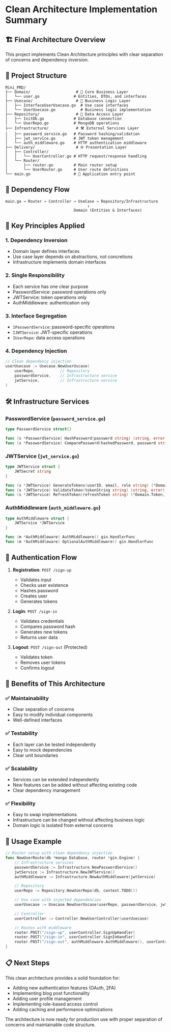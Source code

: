 # Clean Architecture Implementation Summary

## 🏗️ **Final Architecture Overview**

This project implements Clean Architecture principles with clear separation of concerns and dependency inversion.

## 📁 **Project Structure**

```
Mini_PRD/
├── Domain/                    # 🎯 Core Business Layer
│   └── user.go               # Entities, DTOs, and interfaces
├── Usecase/                   # 🔄 Business Logic Layer
│   ├── InterfaceUserUsecase.go  # Use case interfaces
│   └── UserUsecase.go           # Business logic implementation
├── Repository/                # 💾 Data Access Layer
│   ├── InitDb.go             # Database connection
│   └── UserRepo.go           # MongoDB operations
├── Infrastructure/            # 🛠️ External Services Layer
│   ├── password_service.go   # Password hashing/validation
│   ├── jwt_service.go        # JWT token management
│   └── auth_middleware.go    # HTTP authentication middleware
├── Delivery/                  # 🌐 Presentation Layer
│   ├── Controller/
│   │   └── UserController.go # HTTP request/response handling
│   └── Router/
│       ├── router.go         # Main router setup
│       └── UserRouter.go     # User route definitions
└── main.go                   # 🚀 Application entry point
```

## 🔄 **Dependency Flow**

```
main.go → Router → Controller → UseCase → Repository/Infrastructure
                                    ↓
                              Domain (Entities & Interfaces)
```

## 🎯 **Key Principles Applied**

### 1. **Dependency Inversion**

- Domain layer defines interfaces
- Use case layer depends on abstractions, not concretions
- Infrastructure implements domain interfaces

### 2. **Single Responsibility**

- Each service has one clear purpose
- PasswordService: password operations only
- JWTService: token operations only
- AuthMiddleware: authentication only

### 3. **Interface Segregation**

- `IPasswordService`: password-specific operations
- `IJWTService`: JWT-specific operations
- `IUserRepo`: data access operations

### 4. **Dependency Injection**

```go
// Clean dependency injection
userUsecase := Usecase.NewUserUscase(
    userRepo,           // Repository
    passwordService,    // Infrastructure service
    jwtService,         // Infrastructure service
)
```

## 🛠️ **Infrastructure Services**

### PasswordService (`password_service.go`)

```go
type PasswordService struct{}

func (s *PasswordService) HashPassword(password string) (string, error)
func (s *PasswordService) ComparePassword(hashedPassword, password string) error
```

### JWTService (`jwt_service.go`)

```go
type JWTService struct {
    JWTSecret string
}

func (s *JWTService) GenerateTokens(userID, email, role string) (*Domain.Token, error)
func (s *JWTService) ValidateToken(tokenString string) (string, error)
func (s *JWTService) RefreshToken(refreshToken string) (*Domain.Token, error)
```

### AuthMiddleware (`auth_middleware.go`)

```go
type AuthMiddleware struct {
    JWTService *JWTService
}

func (m *AuthMiddleware) AuthMiddleware() gin.HandlerFunc
func (m *AuthMiddleware) OptionalAuthMiddleware() gin.HandlerFunc
```

## 🔐 **Authentication Flow**

1. **Registration**: `POST /sign-up`

   - Validates input
   - Checks user existence
   - Hashes password
   - Creates user
   - Generates tokens

2. **Login**: `POST /sign-in`

   - Validates credentials
   - Compares password hash
   - Generates new tokens
   - Returns user data

3. **Logout**: `POST /sign-out` (Protected)
   - Validates token
   - Removes user tokens
   - Confirms logout

## 🎨 **Benefits of This Architecture**

### ✅ **Maintainability**

- Clear separation of concerns
- Easy to modify individual components
- Well-defined interfaces

### ✅ **Testability**

- Each layer can be tested independently
- Easy to mock dependencies
- Clear unit boundaries

### ✅ **Scalability**

- Services can be extended independently
- New features can be added without affecting existing code
- Clear dependency management

### ✅ **Flexibility**

- Easy to swap implementations
- Infrastructure can be changed without affecting business logic
- Domain logic is isolated from external concerns

## 🚀 **Usage Example**

```go
// Router setup with clean dependency injection
func NewUserRoute(db *mongo.Database, router *gin.Engine) {
    // Infrastructure services
    passwordService := Infrastructure.NewPasswordService()
    jwtService := Infrastructure.NewJWTService()
    authMiddleware := Infrastructure.NewAuthMiddleware(jwtService)

    // Repository
    userRepo := Repository.NewUserRepo(db, context.TODO())

    // Use case with injected dependencies
    userUsecase := Usecase.NewUserUscase(userRepo, passwordService, jwtService)

    // Controller
    userController := Controller.NewUserController(userUsecase)

    // Routes with middleware
    router.POST("/sign-up", userController.SignUpHandler)
    router.POST("/sign-in", userController.SignInHandler)
    router.POST("/sign-out", authMiddleware.AuthMiddleware(), userController.SignOutHandler)
}
```

## 📋 **Next Steps**

This clean architecture provides a solid foundation for:

- Adding new authentication features (OAuth, 2FA)
- Implementing blog post functionality
- Adding user profile management
- Implementing role-based access control
- Adding caching and performance optimizations

The architecture is now ready for production use with proper separation of concerns and maintainable code structure.

